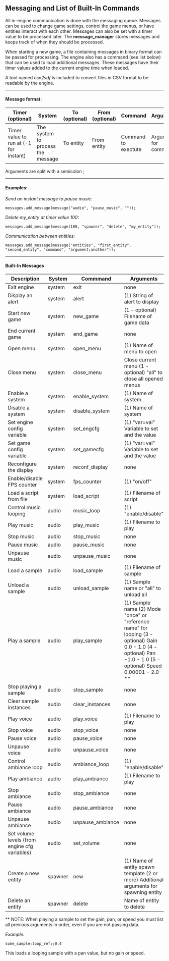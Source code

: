 ## Messaging and List of Built-In Commands

All in-engine communication is done with the messaging queue.  Messages can be used to change game settings, control the game menus, or have entities interact with each other.  Messages can also be set with a timer value to be processed later.  The __message_manager__ stores messages and keeps track of when they should be processed.

When starting a new game, a file containing messages in binary format can be passed for processing.  The engine also has a command (see list below) that can be used to load additional messages.  These messages have their timer values added to the current engine time when loaded.

A tool named *csv2sdf* is included to convert files in CSV format to be readable by the engine.

-----

#### Message format:

| Timer (optional) | System | To (optional) | From (optional) | Command | Arguments |
| ----- | ----- | ----- | ----- | ----- | ----- |
| Timer value to run at (-1 for instant) | The system to process the message | To entity | From entity | Command to exectute | Arguments for command |

Arguments are split with a semicolon ;

-----

#### Examples:
*Send an instant message to pause music:*
```
messages.add_message(message("audio", "pause_music", ""));
```
*Delete my_entity at timer value 100:*
```
messages.add_message(message(100, "spawner", "delete", "my_entity"));
```
*Communication between entities:*
```
messages.add_message(message("entities", "first_entity", "second_entity", "command", "argument;another"));
```

-----

#### Built-In Messages

| Description | System | Commmand | Arguments |
| ----------- | ------ | -------- | --------- |
| Exit engine | system | exit | none |
| Display an alert | system | alert | (1) String of alert to display |
| Start new game | system | new_game | (1 - optional) Filename of game data |
| End current game | system | end_game | none |
| Open menu | system | open_menu | (1) Name of menu to open |
| Close menu | system | close_menu | Close current menu (1 - optional) "all" to close all opened menus |
| Enable a system | system | enable_system | (1) Name of system |
| Disable a system | system | disable_system | (1) Name of system |
| Set engine config variable | system | set_engcfg | (1) "var=val" Variable to set and the value |
| Set game config variable | system | set_gamecfg | (1) "var=val" Variable to set and the value |
| Reconfigure the display | system | reconf_display | none |
| Enable/disable FPS counter | system | fps_counter | (1) "on/off" |
| Load a script from file | system | load_script | (1) Filename of script |
| Control music looping | audio | music_loop | (1) "enable/disable" |
| Play music | audio | play_music | (1) Filename to play |
| Stop music | audio | stop_music | none |
| Pause music | audio | pause_music | none |
| Unpause music | audio | unpause_music | none |
| Load a sample | audio | load_sample | (1) Filename of sample |
| Unload a sample | audio | unload_sample | (1) Sample name or "all" to unload all |
| Play a sample | audio | play_sample | (1) Sample name (2) Mode "once" or "reference name" for looping (3 - optional) Gain 0.0 - 1.0 (4 - optional) Pan -1.0 - 1.0 (5 - optional) Speed 0.00001 - 2.0 ** |
| Stop playing a sample | audio | stop_sample | none |
| Clear sample instances | audio | clear_instances | none |
| Play voice | audio | play_voice | (1) Filename to play |
| Stop voice | audio | stop_voice | none |
| Pause voice | audio | pause_voice | none |
| Unpause voice | audio | unpause_voice | none |
| Control ambiance loop | audio | ambiance_loop | (1) "enable/disable" |
| Play ambiance | audio | play_ambiance | (1) Filename to play |
| Stop ambiance | audio | stop_ambiance | none |
| Pause ambiance | audio | pause_ambiance | none |
| Unpause ambiance | audio | unpause_ambiance | none |
| Set volume levels (from engine cfg variables) | audio | set_volume | none |
| Create a new entity | spawner | new | (1) Name of entity spawn template (2 or more) Additional arguments for spawning entity |
| Delete an entity | spawner | delete | Name of entity to delete |

** NOTE:  When playing a sample to set the gain, pan, or speed you must list all previous arguments in order, even if you are not passing data.

*Example:*
```
some_sample;loop_ref;;0.4
```

This loads a looping sample with a pan value, but no gain or speed.
